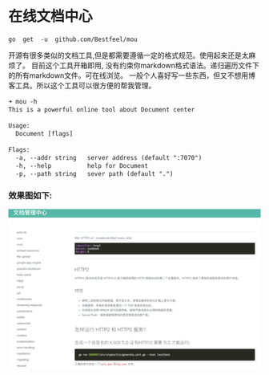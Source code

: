 在线文档中心
=======================

```
go  get  -u  github.com/Bestfeel/mou
```

开源有很多类似的文档工具,但是都需要遵循一定的格式规范。使用起来还是太麻烦了。
目前这个工具开箱即用, 没有约束你markdown格式语法。递归遍历文件下的所有markdown文件。可在线浏览。
一般个人喜好写一些东西，但又不想用博客工具。所以这个工具可以很方便的帮我管理。

```
➜ mou -h
This is a powerful online tool about Document center

Usage:
  Document [flags]

Flags:
  -a, --addr string   server address (default ":7070")
  -h, --help          help for Document
  -p, --path string   sever path (default ".")

```


### 效果图如下:


![img](img/img.png)





